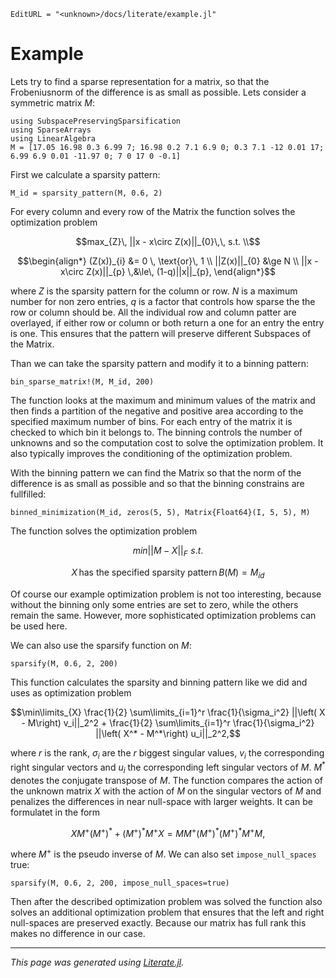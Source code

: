 ```@meta
EditURL = "<unknown>/docs/literate/example.jl"
```

# Example
Lets try to find a sparse representation for a matrix, so that the Frobeniusnorm of the difference
is as small as possible.
Lets consider a symmetric matrix $M$:

````@example example
using SubspacePreservingSparsification
using SparseArrays
using LinearAlgebra
M = [17.05 16.98 0.3 6.99 7; 16.98 0.2 7.1 6.9 0; 0.3 7.1 -12 0.01 17; 6.99 6.9 0.01 -11.97 0; 7 0 17 0 -0.1]
````

First we calculate a sparsity pattern:

````@example example
M_id = sparsity_pattern(M, 0.6, 2)
````

For every column and every row of the Matrix the function solves the optimization problem
```math
max_{Z}\, ||x - x\circ Z(x)||_{0}\,\, s.t. \\
```
```math
\begin{align*}
(Z(x))_{i} &= 0 \, \text{or}\, 1 \\
||Z(x)||_{0} &\ge N \\
||x - x\circ Z(x)||_{p} 	\,&\le\,  (1-q)||x||_{p},
\end{align*}
```
where $Z$ is the sparsity pattern for the column or row. $N$ is a maximum number for non zero entries,
$q$ is a factor that controls how sparse the the row or column should be. All the individual row and column
patter are overlayed, if either row or column or both return a one for an entry the entry is one.
This ensures that the pattern will preserve different Subspaces of the Matrix.

Than we can take the sparsity pattern and modify it to a binning pattern:

````@example example
bin_sparse_matrix!(M, M_id, 200)
````

The function looks at the maximum and minimum values of the matrix and then finds a partition
of the negative and positive area according to the specified maximum number of bins.
For each entry of the matrix it is checked to which bin it belongs to. The binning controls the
number of unknowns and so the computation cost to solve the optimization problem. It also typically
improves the conditioning of the optimization problem.

With the binning pattern we can find the Matrix so that the norm of the difference
is as small as possible and so that the binning constrains are fullfilled:

````@example example
binned_minimization(M_id, zeros(5, 5), Matrix{Float64}(I, 5, 5), M)
````

The function solves the optimization problem
```math
min ||M - X||_{F} \,\, s.t.
```
```math
X\, \text{has the specified sparsity pattern}\, B(M) = M_{id}
```
Of course our example optimization problem is not too interesting, because without the binning
only some entries are set to zero, while the others remain the same. However,
more sophisticated optimization problems can be used here.

We can also use the sparsify function on $M$:

````@example example
sparsify(M, 0.6, 2, 200)
````

This function calculates the sparsity and binning pattern like we did and uses as optimization problem

```math
\min\limits_{X} \frac{1}{2} \sum\limits_{i=1}^r \frac{1}{\sigma_i^2} ||\left( X - M\right) v_i||_2^2
+ \frac{1}{2} \sum\limits_{i=1}^r \frac{1}{\sigma_i^2} ||\left( X^* - M^*\right) u_i||_2^2,
```

where $r$ is the rank, $\sigma_i$ are the $r$ biggest singular values, $v_i$ the corresponding right singular vectors and $u_i$
the corresponding left singular vectors of $M$. $M^*$ denotes the conjugate transpose of $M$. The function compares the action of
the unknown matrix $X$ with the action of $M$ on the singular vectors of $M$ and penalizes the differences in near null-space with
larger weights. It can be formulatet in the form

```math
X M^+(M^+)^* + (M^+)^*M^+X = MM^+(M^+)^* (M^+)^*M^+M,
```

where $M^+$ is the pseudo inverse of $M$.
We can also set `impose_null_spaces` true:

````@example example
sparsify(M, 0.6, 2, 200, impose_null_spaces=true)
````

Then after the described optimization problem was solved the function also solves an additional optimization problem that
ensures that the left and right null-spaces are preserved exactly. Because our matrix has full rank this makes no difference in our case.

---

*This page was generated using [Literate.jl](https://github.com/fredrikekre/Literate.jl).*

